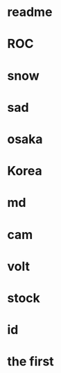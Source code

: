 # readme



# ROC



# snow



# sad



# osaka



# Korea



# md



# cam



# volt



# stock



# id



# the first

